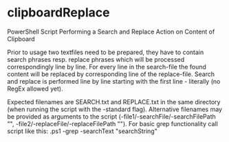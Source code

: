 # clipboardReplace
PowerShell Script Performing a Search and Replace Action on Content of Clipboard

Prior to usage two textfiles need to be prepared, they have to contain search phrases resp. replace phrases which will be processed correspondingly line by line. For every line in the search-file the found content will be replaced by corresponding line of the replace-file. Search and replace is performed line by line starting with the first line - literally (no RegEx allowed yet).

Expected filenames are SEARCH.txt and REPLACE.txt in the same directory (when running the script with the -standard flag). Alternative filenames may be provided as arguments to the script (-file1/-searchFile/-searchFilePath "<FILENAME>", -file2/-replaceFile/-replaceFilePath "<FILENAME>").
For basic grep functionality call script like this: <scriptname>.ps1 -grep -searchText "searchString"
